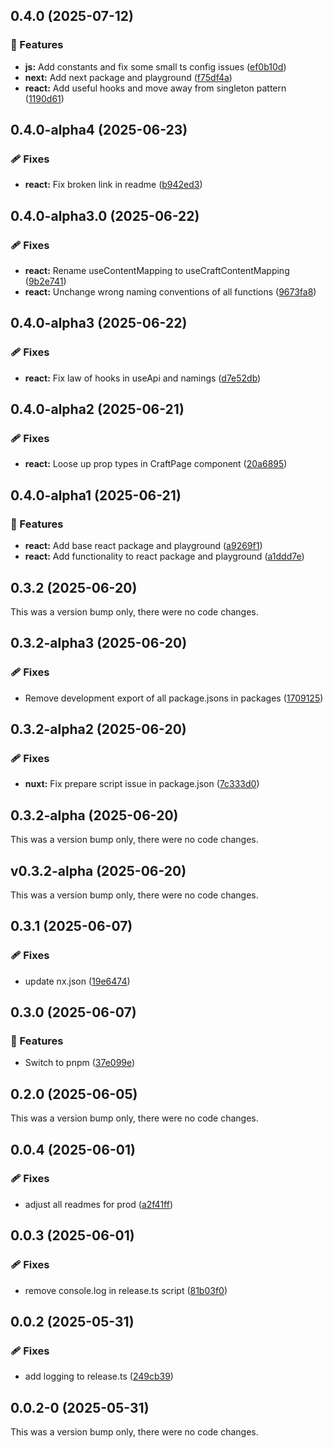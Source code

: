 ## 0.4.0 (2025-07-12)

### 🚀 Features

- **js:** Add constants and fix some small ts config issues
  ([ef0b10d](https://github.com/samuelreichor/query-api/commit/ef0b10d))
- **next:** Add next package and playground
  ([f75df4a](https://github.com/samuelreichor/query-api/commit/f75df4a))
- **react:** Add useful hooks and move away from singleton pattern
  ([1190d61](https://github.com/samuelreichor/query-api/commit/1190d61))

## 0.4.0-alpha4 (2025-06-23)

### 🩹 Fixes

- **react:** Fix broken link in readme
  ([b942ed3](https://github.com/samuelreichor/query-api/commit/b942ed3))

## 0.4.0-alpha3.0 (2025-06-22)

### 🩹 Fixes

- **react:** Rename useContentMapping to useCraftContentMapping
  ([9b2e741](https://github.com/samuelreichor/query-api/commit/9b2e741))
- **react:** Unchange wrong naming conventions of all functions
  ([9673fa8](https://github.com/samuelreichor/query-api/commit/9673fa8))

## 0.4.0-alpha3 (2025-06-22)

### 🩹 Fixes

- **react:** Fix law of hooks in useApi and namings
  ([d7e52db](https://github.com/samuelreichor/query-api/commit/d7e52db))

## 0.4.0-alpha2 (2025-06-21)

### 🩹 Fixes

- **react:** Loose up prop types in CraftPage component
  ([20a6895](https://github.com/samuelreichor/query-api/commit/20a6895))

## 0.4.0-alpha1 (2025-06-21)

### 🚀 Features

- **react:** Add base react package and playground
  ([a9269f1](https://github.com/samuelreichor/query-api/commit/a9269f1))
- **react:** Add functionality to react package and playground
  ([a1ddd7e](https://github.com/samuelreichor/query-api/commit/a1ddd7e))

## 0.3.2 (2025-06-20)

This was a version bump only, there were no code changes.

## 0.3.2-alpha3 (2025-06-20)

### 🩹 Fixes

- Remove development export of all package.jsons in packages
  ([1709125](https://github.com/samuelreichor/query-api/commit/1709125))

## 0.3.2-alpha2 (2025-06-20)

### 🩹 Fixes

- **nuxt:** Fix prepare script issue in package.json
  ([7c333d0](https://github.com/samuelreichor/query-api/commit/7c333d0))

## 0.3.2-alpha (2025-06-20)

This was a version bump only, there were no code changes.

## v0.3.2-alpha (2025-06-20)

This was a version bump only, there were no code changes.

## 0.3.1 (2025-06-07)

### 🩹 Fixes

- update nx.json ([19e6474](https://github.com/samuelreichor/query-api/commit/19e6474))

## 0.3.0 (2025-06-07)

### 🚀 Features

- Switch to pnpm ([37e099e](https://github.com/samuelreichor/query-api/commit/37e099e))

## 0.2.0 (2025-06-05)

This was a version bump only, there were no code changes.

## 0.0.4 (2025-06-01)

### 🩹 Fixes

- adjust all readmes for prod ([a2f41ff](https://github.com/samuelreichor/query-api/commit/a2f41ff))

## 0.0.3 (2025-06-01)

### 🩹 Fixes

- remove console.log in release.ts script
  ([81b03f0](https://github.com/samuelreichor/query-api/commit/81b03f0))

## 0.0.2 (2025-05-31)

### 🩹 Fixes

- add logging to release.ts ([249cb39](https://github.com/samuelreichor/query-api/commit/249cb39))

## 0.0.2-0 (2025-05-31)

This was a version bump only, there were no code changes.
